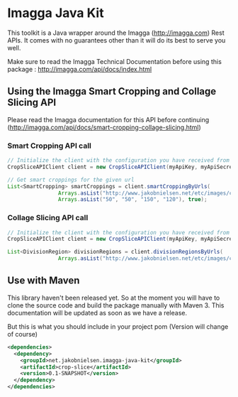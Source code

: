 Imagga Java Kit
===============

This toolkit is a Java wrapper around the Imagga (http://imagga.com) Rest APIs. It comes with no guarantees other than
it will do its best to serve you well.

Make sure to read the Imagga Technical Documentation before using this package : http://imagga.com/api/docs/index.html

Using the Imagga Smart Cropping and Collage Slicing API
-------------------------------------------------------
Please read the Imagga documentation for this API before continuing (http://imagga.com/api/docs/smart-cropping-collage-slicing.html)

### Smart Cropping API call

```java
// Initialize the client with the configuration you have received from Imagga.
CropSliceAPIClient client = new CropSliceAPIClient(myApiKey, myApiSecret, myApiEndpoint);

// Get smart croppings for the given url
List<SmartCropping> smartCroppings = client.smartCroppingByUrls(
                Arrays.asList("http://www.jakobnielsen.net/etc/images/cool-cartoon-291732.png"),
                Arrays.asList("50", "50", "150", "120"), true);
```

### Collage Slicing API call

```java
// Initialize the client with the configuration you have received from Imagga.
CropSliceAPIClient client = new CropSliceAPIClient(myApiKey, myApiSecret, myApiEndpoint);

List<DivisionRegion> divisionRegions = client.divisionRegionsByUrls(
                Arrays.asList("http://www.jakobnielsen.net/etc/images/cool-cartoon-291732.png"));
```

Use with Maven
--------------
This library haven't been released yet. So at the moment you will have to clone the source code and build the package 
manually with Maven 3. This documentation will be updated as soon as we have a release.

But this is what you should include in your project pom (Version will change of course)

```xml
<dependencies>
  <dependency>
    <groupId>net.jakobnielsen.imagga-java-kit</groupId>
    <artifactId>crop-slice</artifactId>
    <version>0.1-SNAPSHOT</version>
  </dependency>
</dependencies>
```
